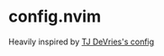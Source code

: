 # config.nvim

Heavily inspired by [TJ DeVries's config](https://github.com/tjdevries/config.nvim/)
